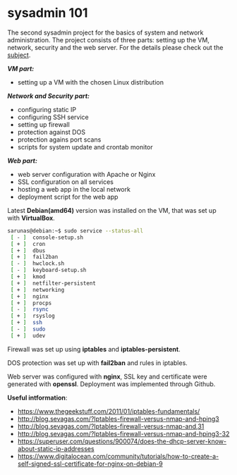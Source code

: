 # sysadmin 101

The second sysadmin project for the basics of system and network administration. The project consists of three parts: setting up the VM, network, security and the web server. For the details please check out the [subject](https://github.com/sharvas/roger_skyline/raw/master/roger-skyline-1.5.en.pdf).

***VM part:***
* setting up a VM with the chosen Linux distribution

***Network and Security part:***
* configuring static IP
* configuring SSH service
* setting up firewall
* protection against DOS
* protection agains port scans
* scripts for system update and crontab monitor

***Web part:***
* web server configuration with Apache or Nginx
* SSL configuration on all services
* hosting a web app in the local network
* deployment script for the web app

Latest **Debian(amd64)** version was installed on the VM, that was set up with **VirtualBox**.

```bash
sarunas@debian:~$ sudo service --status-all
 [ - ]  console-setup.sh
 [ + ]  cron
 [ + ]  dbus
 [ + ]  fail2ban
 [ - ]  hwclock.sh
 [ - ]  keyboard-setup.sh
 [ + ]  kmod
 [ + ]  netfilter-persistent
 [ + ]  networking
 [ + ]  nginx
 [ + ]  procps
 [ - ]  rsync
 [ + ]  rsyslog
 [ + ]  ssh
 [ - ]  sudo
 [ + ]  udev
```

Firewall was set up using **iptables** and **iptables-persistent**.

DOS protection was set up with **fail2ban** and rules in iptables.

Web server was configured with **nginx**, SSL key and certificate were generated with **openssl**. Deployment was implemented through Github.

**Useful intformation**:
* https://www.thegeekstuff.com/2011/01/iptables-fundamentals/
* http://blog.sevagas.com/?Iptables-firewall-versus-nmap-and-hping3
* http://blog.sevagas.com/?Iptables-firewall-versus-nmap-and,31
* http://blog.sevagas.com/?Iptables-firewall-versus-nmap-and-hping3-32
* https://superuser.com/questions/900074/does-the-dhcp-server-know-about-static-ip-addresses
* https://www.digitalocean.com/community/tutorials/how-to-create-a-self-signed-ssl-certificate-for-nginx-on-debian-9
